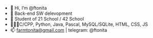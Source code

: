 
- 👋 Hi, I’m @ftonita
- 👀 Back-end SW delevopment
- 🌱 Student of 21 School / 42 School
- 👨🏻‍💻C/CPP, Python, Java, Pascal, MySQL/SQLite, HTML, CSS, JS
- 📫 farmtonita@gmail.com | telegram: @ftonita
